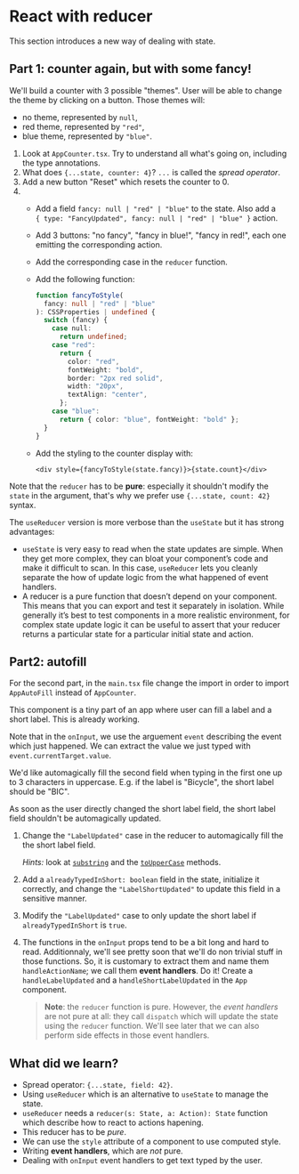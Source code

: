 # React with reducer

This section introduces a new way of dealing with state.

## Part 1: counter again, but with some fancy!

We'll build a counter with 3 possible "themes". User will be able to change
the theme by clicking on a button. Those themes will:

- no theme, represented by `null`,
- red theme, represented by `"red"`,
- blue theme, represented by `"blue"`.

1. Look at `AppCounter.tsx`. Try to understand all what's going on,
   including the type annotations.
2. What does `{...state, counter: 4}`? `...` is called the _spread operator_.
3. Add a new button "Reset" which resets the counter to 0.
4. - Add a field `fancy: null | "red" | "blue"` to the state. Also add a  
     `{ type: "FancyUpdated", fancy: null | "red" | "blue" }` action.
   - Add 3 buttons: "no fancy", "fancy in blue!", "fancy in red!", each one
     emitting the corresponding action.
   - Add the corresponding case in the `reducer` function.
   - Add the following function:

     ```ts
     function fancyToStyle(
       fancy: null | "red" | "blue"
     ): CSSProperties | undefined {
       switch (fancy) {
         case null:
           return undefined;
         case "red":
           return {
             color: "red",
             fontWeight: "bold",
             border: "2px red solid",
             width: "20px",
             textAlign: "center",
           };
         case "blue":
           return { color: "blue", fontWeight: "bold" };
       }
     }
     ```

   - Add the styling to the counter display with:

     ```tsx
     <div style={fancyToStyle(state.fancy)}>{state.count}</div>
     ```

Note that the `reducer` has to be **pure**: especially it shouldn't modify
the `state` in the argument, that's why we prefer use `{...state, count: 42}`
syntax.

The `useReducer` version is more verbose than the `useState` but it has
strong advantages:

- `useState` is very easy to read when the state updates are simple. When
  they get more complex, they can bloat your component’s code and make it
  difficult to scan. In this case, `useReducer` lets you cleanly separate
  the how of update logic from the what happened of event handlers.
- A reducer is a pure function that doesn’t depend on your component. This
  means that you can export and test it separately in isolation. While
  generally it’s best to test components in a more realistic environment, for
  complex state update logic it can be useful to assert that your reducer
  returns a particular state for a particular initial state and action.

## Part2: autofill

For the second part, in the `main.tsx` file change the import in order to
import `AppAutoFill` instead of `AppCounter`.

This component is a tiny part of an app where user can fill a label
and a short label. This is already working.

Note that in the `onInput`, we use the arguement `event` describing the event
which just happened. We can extract the value we just typed with
`event.currentTarget.value`.

We'd like automagically fill the second field when typing in the first one
up to 3 characters in uppercase. E.g. if the label is "Bicycle", the short
label should be "BIC".

As soon as the user directly changed the short label field, the short label
field shouldn't be automagically updated.

1. Change the `"LabelUpdated"` case in the reducer to automagically fill the
   the short label field.

   _Hints:_ look at [`substring`](https://developer.mozilla.org/en-US/docs/Web/JavaScript/Reference/Global_Objects/String/substring)
   and the [`toUpperCase`](https://developer.mozilla.org/en-US/docs/Web/JavaScript/Reference/Global_Objects/String/toUpperCase)
   methods.

2. Add a `alreadyTypedInShort: boolean` field in the state, initialize it
   correctly, and change the `"LabelShortUpdated"` to update this field in a
   sensitive manner.
3. Modify the `"LabelUpdated"` case to only update the short label if
   `alreadyTypedInShort` is `true`.
4. The functions in the `onInput` props tend to be a bit long and hard to read.
   Additionnaly, we'll see pretty soon that we'll do non trivial stuff in those
   functions. So, it is customary to extract them and name them `handleActionName`; we call them **event handlers**. Do it! Create a `handleLabelUpdated` and a `handleShortLabelUpdated` in the `App` component.

   > **Note**: the `reducer` function is pure.
   > However, the _event handlers_ are not pure at all: they call
   > `dispatch` which will update the state using the `reducer` function.
   > We'll see later that we can also perform side effects in those event
   > handlers.

## What did we learn?

- Spread operator: `{...state, field: 42}`.
- Using `useReducer` which is an alternative to `useState` to manage the state.
- `useReducer` needs a `reducer(s: State, a: Action): State` function which
  describe how to react to actions hapening.
- This reducer has to be _pure_.
- We can use the `style` attribute of a component to use computed style.
- Writing **event handlers**, which are _not_ pure.
- Dealing with `onInput` event handlers to get text typed by the user.
